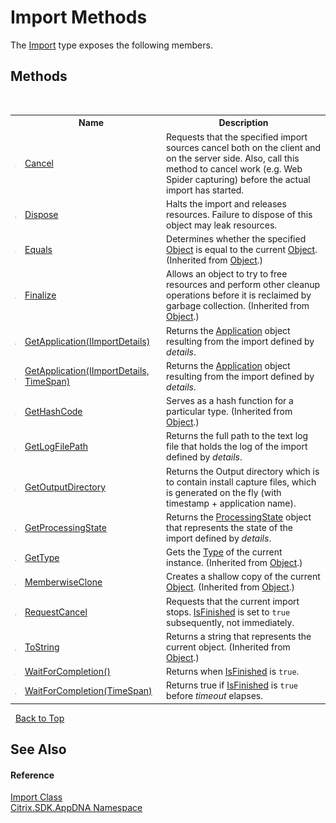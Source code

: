 # Import Methods
 

The <a href="45bef3fc-5396-1e03-f577-fb7fe3ec23f9">Import</a> type exposes the following members.


## Methods
&nbsp;<table><tr><th></th><th>Name</th><th>Description</th></tr><tr><td>![Public method](media/pubmethod.gif "Public method")</td><td><a href="00bfcd6e-e6fe-4f91-c653-edfe914291a9">Cancel</a></td><td>
Requests that the specified import sources cancel both on the client and on the server side. Also, call this method to cancel work (e.g. Web Spider capturing) before the actual import has started.</td></tr><tr><td>![Public method](media/pubmethod.gif "Public method")</td><td><a href="8b935287-de2f-c621-39fb-e5137880b8ba">Dispose</a></td><td>
Halts the import and releases resources. Failure to dispose of this object may leak resources.</td></tr><tr><td>![Public method](media/pubmethod.gif "Public method")</td><td><a href="http://msdn2.microsoft.com/en-us/library/bsc2ak47" target="_blank">Equals</a></td><td>
Determines whether the specified <a href="http://msdn2.microsoft.com/en-us/library/e5kfa45b" target="_blank">Object</a> is equal to the current <a href="http://msdn2.microsoft.com/en-us/library/e5kfa45b" target="_blank">Object</a>.
 (Inherited from <a href="http://msdn2.microsoft.com/en-us/library/e5kfa45b" target="_blank">Object</a>.)</td></tr><tr><td>![Protected method](media/protmethod.gif "Protected method")</td><td><a href="http://msdn2.microsoft.com/en-us/library/4k87zsw7" target="_blank">Finalize</a></td><td>
Allows an object to try to free resources and perform other cleanup operations before it is reclaimed by garbage collection.
 (Inherited from <a href="http://msdn2.microsoft.com/en-us/library/e5kfa45b" target="_blank">Object</a>.)</td></tr><tr><td>![Public method](media/pubmethod.gif "Public method")</td><td><a href="889f3b97-4cc7-0032-7a34-504cd9295677">GetApplication(IImportDetails)</a></td><td>
Returns the <a href="1779bfff-4b29-0f26-8a09-10acdd530bbc">Application</a> object resulting from the import defined by *details*.</td></tr><tr><td>![Public method](media/pubmethod.gif "Public method")</td><td><a href="8707282b-f364-1913-e594-e69f6fb11444">GetApplication(IImportDetails, TimeSpan)</a></td><td>
Returns the <a href="1779bfff-4b29-0f26-8a09-10acdd530bbc">Application</a> object resulting from the import defined by *details*.</td></tr><tr><td>![Public method](media/pubmethod.gif "Public method")</td><td><a href="http://msdn2.microsoft.com/en-us/library/zdee4b3y" target="_blank">GetHashCode</a></td><td>
Serves as a hash function for a particular type.
 (Inherited from <a href="http://msdn2.microsoft.com/en-us/library/e5kfa45b" target="_blank">Object</a>.)</td></tr><tr><td>![Public method](media/pubmethod.gif "Public method")</td><td><a href="1d9e109c-bcbb-fde3-5bd5-517cb84dce38">GetLogFilePath</a></td><td>
Returns the full path to the text log file that holds the log of the import defined by *details*.</td></tr><tr><td>![Public method](media/pubmethod.gif "Public method")</td><td><a href="a3d9390e-be84-d1ba-912e-e34a4b88a878">GetOutputDirectory</a></td><td>
Returns the Output directory which is to contain install capture files, which is generated on the fly (with timestamp + application name).</td></tr><tr><td>![Public method](media/pubmethod.gif "Public method")</td><td><a href="37b48fd9-4656-ec45-046b-afb917ccac9c">GetProcessingState</a></td><td>
Returns the <a href="0c4e0f80-293e-004f-2d4b-942b254b7b2f">ProcessingState</a> object that represents the state of the import defined by *details*.</td></tr><tr><td>![Public method](media/pubmethod.gif "Public method")</td><td><a href="http://msdn2.microsoft.com/en-us/library/dfwy45w9" target="_blank">GetType</a></td><td>
Gets the <a href="http://msdn2.microsoft.com/en-us/library/42892f65" target="_blank">Type</a> of the current instance.
 (Inherited from <a href="http://msdn2.microsoft.com/en-us/library/e5kfa45b" target="_blank">Object</a>.)</td></tr><tr><td>![Protected method](media/protmethod.gif "Protected method")</td><td><a href="http://msdn2.microsoft.com/en-us/library/57ctke0a" target="_blank">MemberwiseClone</a></td><td>
Creates a shallow copy of the current <a href="http://msdn2.microsoft.com/en-us/library/e5kfa45b" target="_blank">Object</a>.
 (Inherited from <a href="http://msdn2.microsoft.com/en-us/library/e5kfa45b" target="_blank">Object</a>.)</td></tr><tr><td>![Public method](media/pubmethod.gif "Public method")</td><td><a href="06a1e708-6e4e-99a6-5b72-e31d21776fe3">RequestCancel</a></td><td>
Requests that the current import stops. <a href="0924534d-8004-641e-d396-217835a18424">IsFinished</a> is set to `true` subsequently, not immediately.</td></tr><tr><td>![Public method](media/pubmethod.gif "Public method")</td><td><a href="http://msdn2.microsoft.com/en-us/library/7bxwbwt2" target="_blank">ToString</a></td><td>
Returns a string that represents the current object.
 (Inherited from <a href="http://msdn2.microsoft.com/en-us/library/e5kfa45b" target="_blank">Object</a>.)</td></tr><tr><td>![Public method](media/pubmethod.gif "Public method")</td><td><a href="41659df6-35c7-de61-2aa9-35c7eae6bae9">WaitForCompletion()</a></td><td>
Returns when <a href="0924534d-8004-641e-d396-217835a18424">IsFinished</a> is `true`.</td></tr><tr><td>![Public method](media/pubmethod.gif "Public method")</td><td><a href="81e18822-0193-d011-bb49-c7fd778b648a">WaitForCompletion(TimeSpan)</a></td><td>
Returns true if <a href="0924534d-8004-641e-d396-217835a18424">IsFinished</a> is `true` before *timeout* elapses.</td></tr></table>&nbsp;
<a href="#import-methods">Back to Top</a>

## See Also


#### Reference
<a href="45bef3fc-5396-1e03-f577-fb7fe3ec23f9">Import Class</a><br /><a href="fe2d265b-410b-8b11-1eb4-a790e0b062bf">Citrix.SDK.AppDNA Namespace</a><br />
